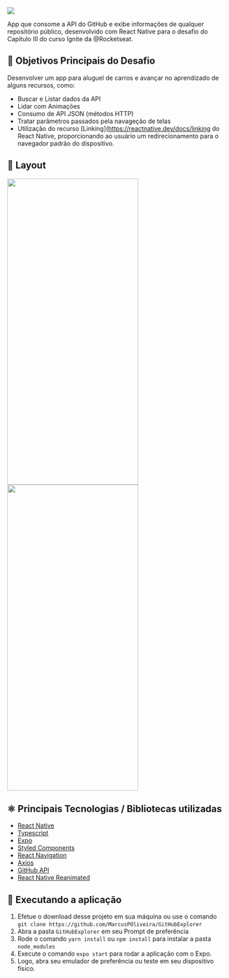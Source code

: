 <img src="https://user-images.githubusercontent.com/47436367/164245190-25ddbc8b-5946-404e-8b21-a0831808b7c0.png">

App que consome a API do GitHub e exibe informações de qualquer repositório público, desenvolvido com React Native para o desafio do Capítulo III do curso Ignite da @Rocketseat.

## 📖 Objetivos Principais do Desafio


Desenvolver um app para aluguel de carros e avançar no aprendizado de alguns recursos, como:
- Buscar e Listar dados da API
- Lidar com Animações
- Consumo de API JSON (métodos HTTP)
- Tratar parâmetros passados pela navageção de telas
- Utilização do recurso [Linking](https://reactnative.dev/docs/linking do React Native, proporcionando ao usuário um redirecionamento para o navegador padrão do dispositivo.

## 📱 Layout

<p float="left">
  <img src="https://user-images.githubusercontent.com/47436367/164246184-46901726-c3b7-4c53-9511-7f841291a543.jpeg" height=700 width=300>
  <img src="https://user-images.githubusercontent.com/47436367/164246253-a5b10384-7cbe-4393-a50b-140d912509cd.jpeg" height=700 width=300>
</p>

## ⚛ Principais Tecnologias / Bibliotecas utilizadas
- [React Native](https://reactnative.dev/)
- [Typescript](https://www.typescriptlang.org/)
- [Expo](https://docs.expo.dev/)
- [Styled Components](https://styled-components.com/)
- [React Navigation](https://reactnavigation.org/)
- [Axios](https://axios-http.com/ptbr/docs/intro)
- [GitHub API](https://api.github.com/)
- [React Native Reanimated](https://docs.swmansion.com/react-native-reanimated/)


## 🔧 Executando a aplicação
1. Efetue o download desse projeto em sua máquina ou use o comando ``git clone https://github.com/MarcusPOliveira/GitHubExplorer``
2. Abra a pasta ``GitHubExplorer`` em seu Prompt de preferência
3. Rode o comando ``yarn install`` ou ``npm install`` para instalar a pasta ``node_modules``
4. Execute o comando ``expo start`` para rodar a aplicação com o Expo.
5. Logo, abra seu emulador de preferência ou teste em seu dispositivo físico.

